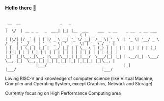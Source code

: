 ### Hello there 👋

```

 __  __                  _   _                                                                             _
|  \/  | __ _ _   _  ___| |_| |__  ___    ___  _ __    _ __  _ __ ___   __ _ _ __ __ _ _ __ ___  _ __ ___ (_)_ __   __ _
| |\/| |/ _` | | | |/ _ \ __| '_ \/ __|  / _ \| '_ \  | '_ \| '__/ _ \ / _` | '__/ _` | '_ ` _ \| '_ ` _ \| | '_ \ / _` |
| |  | | (_| | |_| |  __/ |_| | | \__ \ | (_) | | | | | |_) | | | (_) | (_| | | | (_| | | | | | | | | | | | | | | | (_| |
|_|  |_|\__,_|\__, |\___|\__|_| |_|___/  \___/|_| |_| | .__/|_|  \___/ \__, |_|  \__,_|_| |_| |_|_| |_| |_|_|_| |_|\__, |
              |___/                                   |_|              |___/                                       |___/

```

Loving RISC-V and knowledge of computer science (like Virtual Machine, Compiler and Operating System, except Graphics, Network and Storage)

Currently focusing on High Performance Computing area
